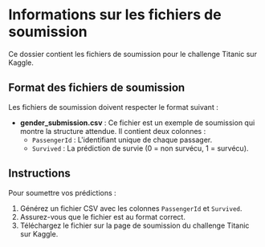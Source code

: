 # Informations sur les fichiers de soumission

Ce dossier contient les fichiers de soumission pour le challenge Titanic sur Kaggle. 

## Format des fichiers de soumission

Les fichiers de soumission doivent respecter le format suivant :

- **gender_submission.csv** : Ce fichier est un exemple de soumission qui montre la structure attendue. Il contient deux colonnes :
  - `PassengerId` : L'identifiant unique de chaque passager.
  - `Survived` : La prédiction de survie (0 = non survécu, 1 = survécu).

## Instructions

Pour soumettre vos prédictions :

1. Générez un fichier CSV avec les colonnes `PassengerId` et `Survived`.
2. Assurez-vous que le fichier est au format correct.
3. Téléchargez le fichier sur la page de soumission du challenge Titanic sur Kaggle.